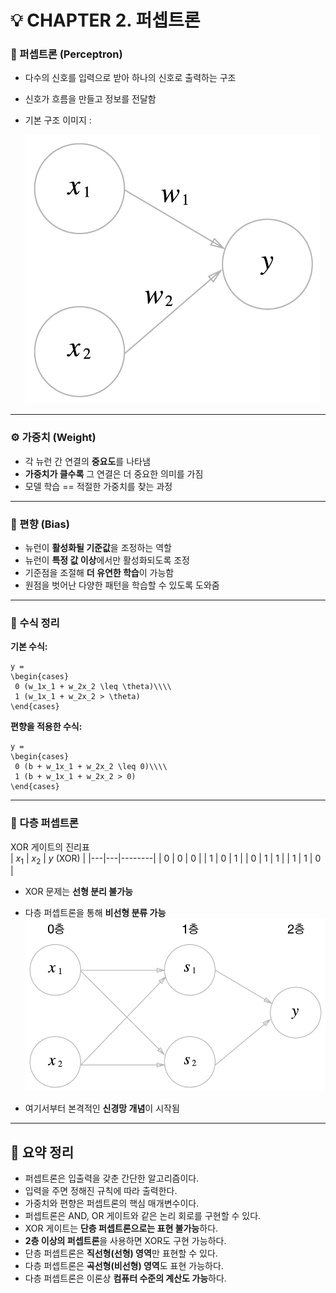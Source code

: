 # 💡 CHAPTER 2. 퍼셉트론

### 📌 퍼셉트론 (Perceptron)

- 다수의 신호를 입력으로 받아 하나의 신호로 출력하는 구조
- 신호가 흐름을 만들고 정보를 전달함
- 기본 구조 이미지 :

  ![perceptron](../img/perceptron.png)

---

### ⚙️ 가중치 (Weight)

- 각 뉴런 간 연결의 **중요도**를 나타냄
- **가중치가 클수록** 그 연결은 더 중요한 의미를 가짐
- 모델 학습 == 적절한 가중치를 찾는 과정

---

### 🧭 편향 (Bias)

- 뉴런이 **활성화될 기준값**을 조정하는 역할
- 뉴런이 **특정 값 이상**에서만 활성화되도록 조정
- 기준점을 조절해 **더 유연한 학습**이 가능함
- 원점을 벗어난 다양한 패턴을 학습할 수 있도록 도와줌

---

### 📐 수식 정리

**기본 수식:**

```plaintext
y =
\begin{cases}
 0 (w_1x_1 + w_2x_2 \leq \theta)\\\\
 1 (w_1x_1 + w_2x_2 > \theta)
\end{cases}
```

**편향을 적용한 수식:**

```plaintext
y =
\begin{cases}
 0 (b + w_1x_1 + w_2x_2 \leq 0)\\\\
 1 (b + w_1x_1 + w_2x_2 > 0)
\end{cases}
```

---

### 🧱 다층 퍼셉트론

XOR 게이트의 진리표  
| $x_1$ | $x_2$ | $y$ (XOR) |
|---|---|--------|
| 0 | 0 | 0 |
| 1 | 0 | 1 |
| 0 | 1 | 1 |
| 1 | 1 | 0 |

- XOR 문제는 **선형 분리 불가능**

- 다층 퍼셉트론을 통해 **비선형 분류 가능**
  ![xor_neuron_perceptron](../img/xor_neuron_perceptron.png)

- 여기서부터 본격적인 **신경망 개념**이 시작됨

---

## 🔎 요약 정리

- 퍼셉트론은 입출력을 갖춘 간단한 알고리즘이다.
- 입력을 주면 정해진 규칙에 따라 출력한다.
- 가중치와 편향은 퍼셉트론의 핵심 매개변수이다.
- 퍼셉트론은 AND, OR 게이트와 같은 논리 회로를 구현할 수 있다.
- XOR 게이트는 **단층 퍼셉트론으로는 표현 불가능**하다.
- **2층 이상의 퍼셉트론**을 사용하면 XOR도 구현 가능하다.
- 단층 퍼셉트론은 **직선형(선형) 영역**만 표현할 수 있다.
- 다층 퍼셉트론은 **곡선형(비선형) 영역**도 표현 가능하다.
- 다층 퍼셉트론은 이론상 **컴퓨터 수준의 계산도 가능**하다.
